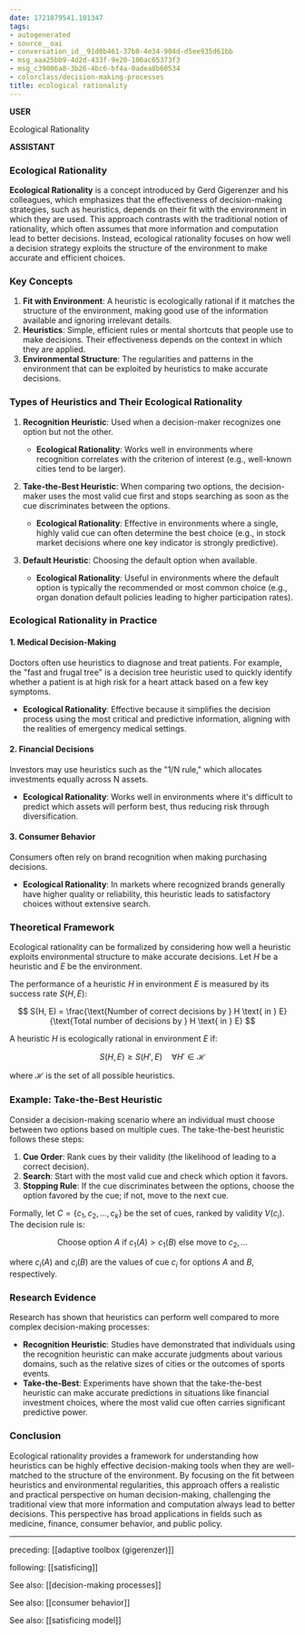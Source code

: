 ```yaml
---
date: 1721879541.101347
tags:
- autogenerated
- source__oai
- conversation_id__91d0b461-37b0-4e34-904d-d5ee935d61bb
- msg_aaa25bb9-4d2d-433f-9e20-106ac65373f3
- msg_c39006a8-3b26-4bc6-bf4a-0adea8b60534
- colorclass/decision-making-processes
title: ecological rationality
---
```


**USER**

Ecological Rationality


**ASSISTANT**

### Ecological Rationality

**Ecological Rationality** is a concept introduced by Gerd Gigerenzer and his colleagues, which emphasizes that the effectiveness of decision-making strategies, such as heuristics, depends on their fit with the environment in which they are used. This approach contrasts with the traditional notion of rationality, which often assumes that more information and computation lead to better decisions. Instead, ecological rationality focuses on how well a decision strategy exploits the structure of the environment to make accurate and efficient choices.

### Key Concepts

1. **Fit with Environment**: A heuristic is ecologically rational if it matches the structure of the environment, making good use of the information available and ignoring irrelevant details.
2. **Heuristics**: Simple, efficient rules or mental shortcuts that people use to make decisions. Their effectiveness depends on the context in which they are applied.
3. **Environmental Structure**: The regularities and patterns in the environment that can be exploited by heuristics to make accurate decisions.

### Types of Heuristics and Their Ecological Rationality

1. **Recognition Heuristic**: Used when a decision-maker recognizes one option but not the other.
   - **Ecological Rationality**: Works well in environments where recognition correlates with the criterion of interest (e.g., well-known cities tend to be larger).

2. **Take-the-Best Heuristic**: When comparing two options, the decision-maker uses the most valid cue first and stops searching as soon as the cue discriminates between the options.
   - **Ecological Rationality**: Effective in environments where a single, highly valid cue can often determine the best choice (e.g., in stock market decisions where one key indicator is strongly predictive).

3. **Default Heuristic**: Choosing the default option when available.
   - **Ecological Rationality**: Useful in environments where the default option is typically the recommended or most common choice (e.g., organ donation default policies leading to higher participation rates).

### Ecological Rationality in Practice

#### 1. **Medical Decision-Making**
Doctors often use heuristics to diagnose and treat patients. For example, the "fast and frugal tree" is a decision tree heuristic used to quickly identify whether a patient is at high risk for a heart attack based on a few key symptoms.
- **Ecological Rationality**: Effective because it simplifies the decision process using the most critical and predictive information, aligning with the realities of emergency medical settings.

#### 2. **Financial Decisions**
Investors may use heuristics such as the "1/N rule," which allocates investments equally across N assets.
- **Ecological Rationality**: Works well in environments where it's difficult to predict which assets will perform best, thus reducing risk through diversification.

#### 3. **Consumer Behavior**
Consumers often rely on brand recognition when making purchasing decisions.
- **Ecological Rationality**: In markets where recognized brands generally have higher quality or reliability, this heuristic leads to satisfactory choices without extensive search.

### Theoretical Framework

Ecological rationality can be formalized by considering how well a heuristic exploits environmental structure to make accurate decisions. Let $H$ be a heuristic and $E$ be the environment.

The performance of a heuristic $H$ in environment $E$ is measured by its success rate $S(H, E)$:

$$
S(H, E) = \frac{\text{Number of correct decisions by } H \text{ in } E}{\text{Total number of decisions by } H \text{ in } E}
$$

A heuristic $H$ is ecologically rational in environment $E$ if:

$$
S(H, E) \geq S(H', E) \quad \forall H' \in \mathcal{H}
$$

where $\mathcal{H}$ is the set of all possible heuristics.

### Example: Take-the-Best Heuristic

Consider a decision-making scenario where an individual must choose between two options based on multiple cues. The take-the-best heuristic follows these steps:

1. **Cue Order**: Rank cues by their validity (the likelihood of leading to a correct decision).
2. **Search**: Start with the most valid cue and check which option it favors.
3. **Stopping Rule**: If the cue discriminates between the options, choose the option favored by the cue; if not, move to the next cue.

Formally, let $C = \{c_1, c_2, \ldots, c_k\}$ be the set of cues, ranked by validity $V(c_i)$. The decision rule is:

$$
\text{Choose option } A \text{ if } c_1(A) > c_1(B) \text{ else move to } c_2, \ldots
$$

where $c_i(A)$ and $c_i(B)$ are the values of cue $c_i$ for options $A$ and $B$, respectively.

### Research Evidence

Research has shown that heuristics can perform well compared to more complex decision-making processes:

- **Recognition Heuristic**: Studies have demonstrated that individuals using the recognition heuristic can make accurate judgments about various domains, such as the relative sizes of cities or the outcomes of sports events.
- **Take-the-Best**: Experiments have shown that the take-the-best heuristic can make accurate predictions in situations like financial investment choices, where the most valid cue often carries significant predictive power.

### Conclusion

Ecological rationality provides a framework for understanding how heuristics can be highly effective decision-making tools when they are well-matched to the structure of the environment. By focusing on the fit between heuristics and environmental regularities, this approach offers a realistic and practical perspective on human decision-making, challenging the traditional view that more information and computation always lead to better decisions. This perspective has broad applications in fields such as medicine, finance, consumer behavior, and public policy.


---

preceding: [[adaptive toolbox (gigerenzer)]]  


following: [[satisficing]]

See also: [[decision-making processes]]


See also: [[consumer behavior]]


See also: [[satisficing model]]